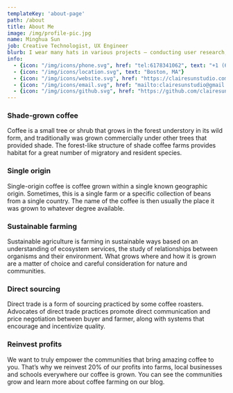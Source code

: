 ```yaml
---
templateKey: 'about-page'
path: /about
title: About Me
image: /img/profile-pic.jpg
name: Minghua Sun
job: Creative Technologist, UX Engineer
blurb: I wear many hats in various projects — conducting user research, translating requirements into wireframes, writing and reviewing code, creating data visualizations and venturing into data analytics. I&apos;m the Product Owner of the Commonwealth Design System and I sometimes PM technical projects.
info:
  - {icon: "/img/icons/phone.svg", href: "tel:6178341062", text: "+1 (617) 834-1062"}
  - {icon: "/img/icons/location.svg", text: "Boston, MA"}
  - {icon: "/img/icons/website.svg", href: "https://clairesunstudio.com", text: "clairesunstudio.com"}
  - {icon: "/img/icons/email.svg", href: "mailto:clairesunstudio@gmail.com", text: "clairesunstudio@gmail.com"}
  - {icon: "/img/icons/github.svg", href: "https://github.com/clairesunstudio", text: "@clairesunstudio"}
---
```

### Shade-grown coffee
Coffee is a small tree or shrub that grows in the forest understory in its wild form, and traditionally was grown commercially under other trees that provided shade. The forest-like structure of shade coffee farms provides habitat for a great number of migratory and resident species.

### Single origin
Single-origin coffee is coffee grown within a single known geographic origin. Sometimes, this is a single farm or a specific collection of beans from a single country. The name of the coffee is then usually the place it was grown to whatever degree available.

### Sustainable farming
Sustainable agriculture is farming in sustainable ways based on an understanding of ecosystem services, the study of relationships between organisms and their environment. What grows where and how it is grown are a matter of choice and careful consideration for nature and communities.

### Direct sourcing
Direct trade is a form of sourcing practiced by some coffee roasters. Advocates of direct trade practices promote direct communication and price negotiation between buyer and farmer, along with systems that encourage and incentivize quality.

### Reinvest profits
We want to truly empower the communities that bring amazing coffee to you. That’s why we reinvest 20% of our profits into farms, local businesses and schools everywhere our coffee is grown. You can see the communities grow and learn more about coffee farming on our blog.
